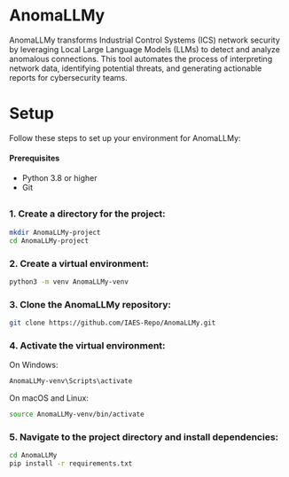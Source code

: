 # AnomaLLMy
AnomaLLMy transforms Industrial Control Systems (ICS) network security by leveraging Local Large Language Models (LLMs) to detect and analyze anomalous connections. This tool automates the process of interpreting network data, identifying potential threats, and generating actionable reports for cybersecurity teams.

# Setup

Follow these steps to set up your environment for AnomaLLMy:

#### Prerequisites

- Python 3.8 or higher
- Git
##

### 1. Create a directory for the project:

```bash
mkdir AnomaLLMy-project
cd AnomaLLMy-project
```

### 2. Create a virtual environment:

```bash
python3 -m venv AnomaLLMy-venv
```

### 3. Clone the AnomaLLMy repository:

```bash
git clone https://github.com/IAES-Repo/AnomaLLMy.git
```

### 4. Activate the virtual environment:

 On Windows:

```bash
AnomaLLMy-venv\Scripts\activate
```
 On macOS and Linux:

```bash
source AnomaLLMy-venv/bin/activate
```

### 5. Navigate to the project directory and install dependencies:
```bash
cd AnomaLLMy
pip install -r requirements.txt
```
